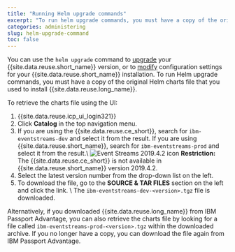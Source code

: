 ```yaml
---
title: "Running Helm upgrade commands"
excerpt: "To run helm upgrade commands, you must have a copy of the original Helm charts file that you used to install IBM Event Streams."
categories: administering
slug: helm-upgrade-command
toc: false
---
```


You can use the `helm upgrade` command to [upgrade](../../installing/upgrading/) your {{site.data.reuse.short_name}} version, or to [modify](../modifying-installation/) configuration settings for your {{site.data.reuse.short_name}} installation. To run Helm upgrade commands, you must have a copy of the original Helm charts file that you used to install {{site.data.reuse.long_name}}.

To retrieve the charts file using the UI:
1. {{site.data.reuse.icp_ui_login321}}
2. Click **Catalog** in the top navigation menu.
3. If you are using the {{site.data.reuse.ce_short}}, search for `ibm-eventstreams-dev` and select it from the result. If you are using {{site.data.reuse.short_name}}, search for `ibm-eventstreams-prod` and select it from the result.\\
   ![Event Streams 2019.4.2 icon](../../../images/2019.4.2.svg "In Event Streams 2019.4.2.") **Restriction:** The {{site.data.reuse.ce_short}} is not available in {{site.data.reuse.short_name}} version 2019.4.2.
4. Select the latest version number from the drop-down list on the left.
5. To download the file, go to the **SOURCE & TAR FILES** section on the left and click the link. \\
   The `ibm-eventstreams-dev-<version>.tgz` file is downloaded.

Alternatively, if you downloaded {{site.data.reuse.long_name}} from IBM Passport Advantage, you can also retrieve the charts file by looking for a file called `ibm-eventstreams-prod-<version>.tgz` within the downloaded archive. If you no longer have a copy, you can download the file again from IBM Passport Advantage.
